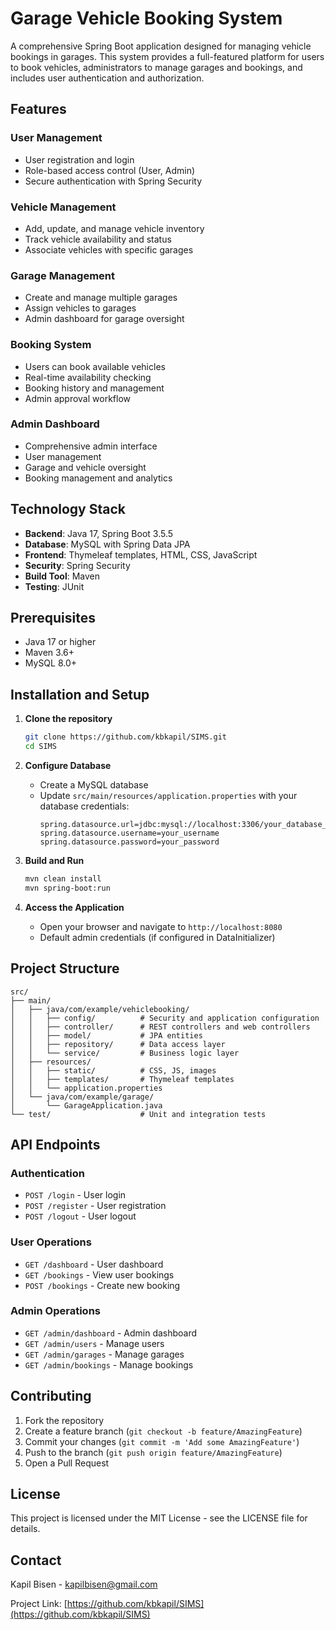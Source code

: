 # Garage Vehicle Booking System

A comprehensive Spring Boot application designed for managing vehicle bookings in garages. This system provides a full-featured platform for users to book vehicles, administrators to manage garages and bookings, and includes user authentication and authorization.

## Features

### User Management
- User registration and login
- Role-based access control (User, Admin)
- Secure authentication with Spring Security

### Vehicle Management
- Add, update, and manage vehicle inventory
- Track vehicle availability and status
- Associate vehicles with specific garages

### Garage Management
- Create and manage multiple garages
- Assign vehicles to garages
- Admin dashboard for garage oversight

### Booking System
- Users can book available vehicles
- Real-time availability checking
- Booking history and management
- Admin approval workflow

### Admin Dashboard
- Comprehensive admin interface
- User management
- Garage and vehicle oversight
- Booking management and analytics

## Technology Stack

- **Backend**: Java 17, Spring Boot 3.5.5
- **Database**: MySQL with Spring Data JPA
- **Frontend**: Thymeleaf templates, HTML, CSS, JavaScript
- **Security**: Spring Security
- **Build Tool**: Maven
- **Testing**: JUnit

## Prerequisites

- Java 17 or higher
- Maven 3.6+
- MySQL 8.0+

## Installation and Setup

1. **Clone the repository**
   ```bash
   git clone https://github.com/kbkapil/SIMS.git
   cd SIMS
   ```

2. **Configure Database**
   - Create a MySQL database
   - Update `src/main/resources/application.properties` with your database credentials:
     ```properties
     spring.datasource.url=jdbc:mysql://localhost:3306/your_database_name
     spring.datasource.username=your_username
     spring.datasource.password=your_password
     ```

3. **Build and Run**
   ```bash
   mvn clean install
   mvn spring-boot:run
   ```

4. **Access the Application**
   - Open your browser and navigate to `http://localhost:8080`
   - Default admin credentials (if configured in DataInitializer)

## Project Structure

```
src/
├── main/
│   ├── java/com/example/vehiclebooking/
│   │   ├── config/          # Security and application configuration
│   │   ├── controller/      # REST controllers and web controllers
│   │   ├── model/           # JPA entities
│   │   ├── repository/      # Data access layer
│   │   └── service/         # Business logic layer
│   ├── resources/
│   │   ├── static/          # CSS, JS, images
│   │   ├── templates/       # Thymeleaf templates
│   │   └── application.properties
│   └── java/com/example/garage/
│       └── GarageApplication.java
└── test/                    # Unit and integration tests
```

## API Endpoints

### Authentication
- `POST /login` - User login
- `POST /register` - User registration
- `POST /logout` - User logout

### User Operations
- `GET /dashboard` - User dashboard
- `GET /bookings` - View user bookings
- `POST /bookings` - Create new booking

### Admin Operations
- `GET /admin/dashboard` - Admin dashboard
- `GET /admin/users` - Manage users
- `GET /admin/garages` - Manage garages
- `GET /admin/bookings` - Manage bookings

## Contributing

1. Fork the repository
2. Create a feature branch (`git checkout -b feature/AmazingFeature`)
3. Commit your changes (`git commit -m 'Add some AmazingFeature'`)
4. Push to the branch (`git push origin feature/AmazingFeature`)
5. Open a Pull Request

## License

This project is licensed under the MIT License - see the LICENSE file for details.

## Contact

Kapil Bisen - kapilbisen@gmail.com

Project Link: [https://github.com/kbkapil/SIMS](https://github.com/kbkapil/SIMS)
